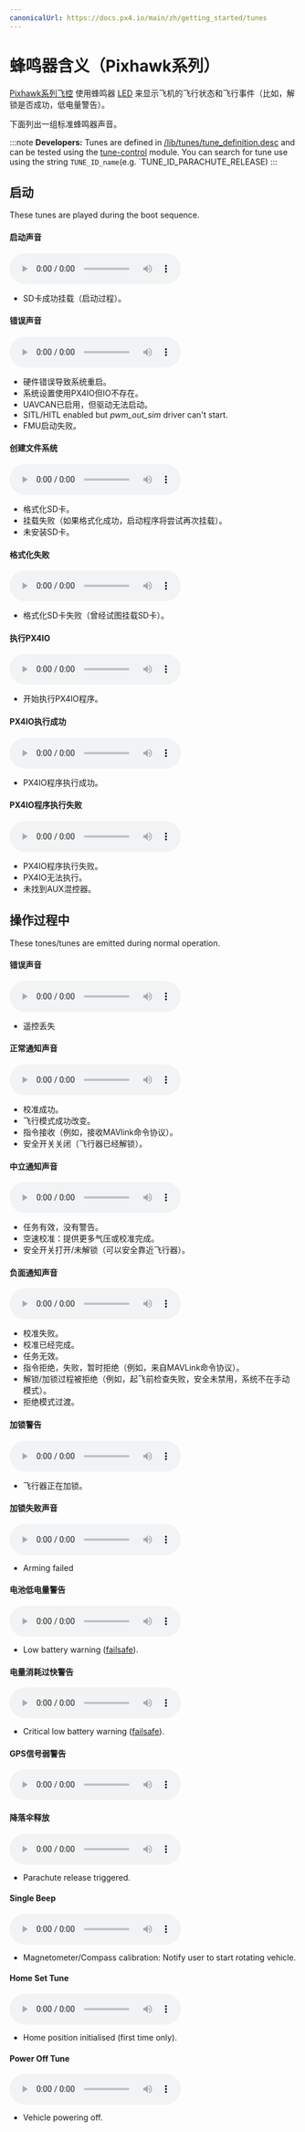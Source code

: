 ```yaml
---
canonicalUrl: https://docs.px4.io/main/zh/getting_started/tunes
---
```


# 蜂鸣器含义（Pixhawk系列）

[Pixhawk系列飞控](../flight_controller/pixhawk_series.md) 使用蜂鸣器 [LED](../getting_started/led_meanings.md) 来显示飞机的飞行状态和飞行事件（比如，解锁是否成功，低电量警告）。

下面列出一组标准蜂鸣器声音。

:::note
**Developers:** Tunes are defined in [/lib/tunes/tune_definition.desc](https://github.com/PX4/PX4-Autopilot/blob/release/1.13/src/lib/tunes/tune_definition.desc) and can be tested using the [tune-control](../modules/modules_system.md#tune-control) module. You can search for tune use using the string `TUNE_ID_name`(e.g. `TUNE_ID_PARACHUTE_RELEASE)
:::


## 启动

These tunes are played during the boot sequence.
<!-- https://github.com/PX4/PX4-Autopilot/blob/release/1.13/ROMFS/px4fmu_common/init.d/rcS --> 


#### 启动声音

<audio controls>
  <source src="../../assets/tunes/1_startup_tone.mp3" type="audio/mpeg">
Your browser does not support the audio element.
</audio>
<!-- tune: 1, STARTUP -->

- SD卡成功挂载（启动过程）。

#### 错误声音

<audio controls>
  <source src="../../assets/tunes/2_error_tune.mp3" type="audio/mpeg">
Your browser does not support the audio element.
</audio>
<!-- tune 2, ERROR_TUNE -->

- 硬件错误导致系统重启。
- 系统设置使用PX4IO但IO不存在。
- UAVCAN已启用，但驱动无法启动。
- SITL/HITL enabled but *pwm_out_sim* driver can't start.
- FMU启动失败。


#### 创建文件系统

<audio controls>
  <source src="../../assets/tunes/16_make_fs.mp3" type="audio/mpeg">
Your browser does not support the audio element.
</audio>
<!-- 14, SD_INIT (previously tune 16) -->

- 格式化SD卡。
- 挂载失败（如果格式化成功，启动程序将尝试再次挂载）。
- 未安装SD卡。


#### 格式化失败

<audio controls>
  <source src="../../assets/tunes/17_format_failed.mp3" type="audio/mpeg">
Your browser does not support the audio element.
</audio>
<!-- 15, SD_ERROR (previously 17) -->

- 格式化SD卡失败（曾经试图挂载SD卡）。


#### 执行PX4IO

<audio controls>
  <source src="../../assets/tunes/18_program_px4io.mp3" type="audio/mpeg">
Your browser does not support the audio element.
</audio>
<!-- 16, PROG_PX4IO (previously id 18) -->

- 开始执行PX4IO程序。

#### PX4IO执行成功

<audio controls>
  <source src="../../assets/tunes/19_program_px4io_success.mp3" type="audio/mpeg">
Your browser does not support the audio element.
</audio>
<!-- 17, PROG_PX4IO_OK (previously tune 19) -->

- PX4IO程序执行成功。

#### PX4IO程序执行失败

<audio controls>
  <source src="../../assets/tunes/20_program_px4io_fail.mp3" type="audio/mpeg">
Your browser does not support the audio element.
</audio>
<!-- 18, PROG_PX4IO_ERR (previously tune 20) -->

- PX4IO程序执行失败。
- PX4IO无法执行。
- 未找到AUX混控器。


## 操作过程中

These tones/tunes are emitted during normal operation.

<a id="error_tune_operational"></a>

#### 错误声音

<audio controls>
  <source src="../../assets/tunes/2_error_tune.mp3" type="audio/mpeg">
Your browser does not support the audio element.
</audio>
<!-- 2, ERROR_TUNE -->

- 遥控丢失

#### 正常通知声音

<audio controls>
  <source src="../../assets/tunes/3_notify_positive_tone.mp3" type="audio/mpeg">
Your browser does not support the audio element.
</audio>
<!-- 3, NOTIFY_POSITIVE -->

- 校准成功。
- 飞行模式成功改变。
- 指令接收（例如，接收MAVlink命令协议）。
- 安全开关关闭（飞行器已经解锁）。

#### 中立通知声音

<audio controls>
  <source src="../../assets/tunes/4_notify_neutral_tone.mp3" type="audio/mpeg">
Your browser does not support the audio element.
</audio>
<!-- 4, NOTIFY_NEUTRAL -->

- 任务有效，没有警告。
- 空速校准：提供更多气压或校准完成。
- 安全开关打开/未解锁（可以安全靠近飞行器）。

#### 负面通知声音

<audio controls>
  <source src="../../assets/tunes/5_notify_negative_tone.mp3" type="audio/mpeg">
Your browser does not support the audio element.
</audio>
<!-- 5, NOTIFY_NEGATIVE -->

- 校准失败。
- 校准已经完成。
- 任务无效。
- 指令拒绝，失败，暂时拒绝（例如，来自MAVLink命令协议）。
- 解锁/加锁过程被拒绝（例如，起飞前检查失败，安全未禁用，系统不在手动模式）。
- 拒绝模式过渡。

#### 加锁警告

<audio controls>
  <source src="../../assets/tunes/6_arming_warning.mp3" type="audio/mpeg">
Your browser does not support the audio element.
</audio>
<!-- 6, ARMING_WARNING -->

- 飞行器正在加锁。

#### 加锁失败声音

<audio controls>
  <source src="../../assets/tunes/10_arming_failure_tune.mp3" type="audio/mpeg">
Your browser does not support the audio element.
</audio>
<!-- 10, ARMING_FAILURE -->

- Arming failed

#### 电池低电量警告

<audio controls>
  <source src="../../assets/tunes/7_battery_warning_slow.mp3" type="audio/mpeg">
Your browser does not support the audio element.
</audio>
<!-- 7,  BATTERY_WARNING_SLOW -->

- Low battery warning ([failsafe](../config/safety.md#low-battery-failsafe)).

#### 电量消耗过快警告

<audio controls>
  <source src="../../assets/tunes/8_battery_warning_fast.mp3" type="audio/mpeg">
Your browser does not support the audio element.
</audio>
<!-- 8, BATTERY_WARNING_FAST -->

- Critical low battery warning ([failsafe](../config/safety.md#low-battery-failsafe)).


#### GPS信号弱警告

<audio controls>
  <source src="../../assets/tunes/9_gps_warning_slow.mp3" type="audio/mpeg">
Your browser does not support the audio element.
</audio>
<!-- 9,  GPS_WARNING -->

#### 降落伞释放

<audio controls>
  <source src="../../assets/tunes/11_parachute_release.mp3" type="audio/mpeg">
Your browser does not support the audio element.
</audio>
<!-- 11, PARACHUTE_RELEASE -->

- Parachute release triggered.


#### Single Beep

<audio controls>
  <source src="../../assets/tunes/14_single_beep.mp3" type="audio/mpeg">
Your browser does not support the audio element.
</audio>
<!-- 12, SINGLE_BEEP (previously was id 14 -->

- Magnetometer/Compass calibration: Notify user to start rotating vehicle.

#### Home Set Tune

<audio controls>
  <source src="../../assets/tunes/15_home_set_tune.mp3" type="audio/mpeg">
Your browser does not support the audio element.
</audio>
<!-- 13, HOME_SET (previously id 15) -->

- Home position initialised (first time only).

#### Power Off Tune

<audio controls>
  <source src="../../assets/tunes/power_off_tune.mp3" type="audio/mpeg">
Your browser does not support the audio element.
</audio>

- Vehicle powering off.

<!--19, POWER_OFF -->
